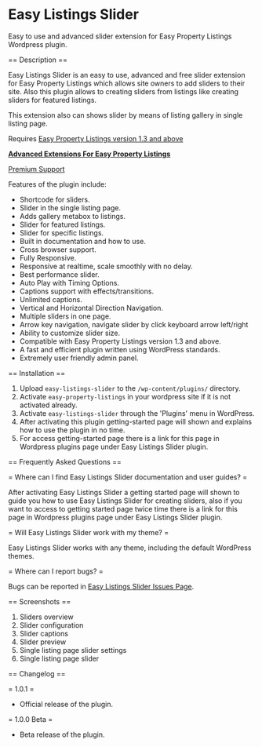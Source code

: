 # Easy Listings Slider

Easy to use and advanced slider extension for Easy Property Listings Wordpress plugin.

== Description ==

Easy Listings Slider is an easy to use, advanced and free slider extension for Easy Property Listings which allows site owners to add sliders to their site. Also this plugin allows to creating sliders from listings like creating sliders for featured listings.

This extension also can shows slider by means of listing gallery in single listing page.

Requires [Easy Property Listings version 1.3 and above](https://wordpress.org/plugins/easy-property-listings/)

**[Advanced Extensions For Easy Property Listings](http://www.asanaplugins.com/products/?utm_source=wordpress_org&utm_campaign=easy-listings-slider&utm_medium=link)**

[Premium Support](https://asanaplugins.freshdesk.com/support/tickets/new)

Features of the plugin include:

* Shortcode for sliders.
* Slider in the single listing page.
* Adds gallery metabox to listings.
* Slider for featured listings.
* Slider for specific listings.
* Built in documentation and how to use.
* Cross browser support.
* Fully Responsive.
* Responsive at realtime, scale smoothly with no delay.
* Best performance slider.
* Auto Play with Timing Options.
* Captions support with effects/transitions.
* Unlimited captions.
* Vertical and Horizontal Direction Navigation.
* Multiple sliders in one page.
* Arrow key navigation, navigate slider by click keyboard arrow left/right
* Ability to customize slider size.
* Compatible with Easy Property Listings version 1.3 and above.
* A fast and efficient plugin written using WordPress standards.
* Extremely user friendly admin panel.

== Installation ==

1. Upload `easy-listings-slider` to the `/wp-content/plugins/` directory.
2. Activate `easy-property-listings` in your wordpress site if it is not activated already.
3. Activate `easy-listings-slider` through the 'Plugins' menu in WordPress.
4. After activating this plugin getting-started page will shown and explains how to use the plugin in no time.
5. For access getting-started page there is a link for this page in Wordpress plugins page under Easy Listings Slider plugin.

== Frequently Asked Questions ==

= Where can I find Easy Listings Slider documentation and user guides? =

After activating Easy Listings Slider a getting started page will shown to guide you how to use Easy Listings Slider for creating sliders, also if you want to access to getting started page twice time there is a link for this page in Wordpress plugins page under Easy Listings Slider plugin.

= Will Easy Listings Slider work with my theme? =

Easy Listings Slider works with any theme, including the default WordPress themes.

= Where can I report bugs? =

Bugs can be reported in [Easy Listings Slider Issues Page](https://github.com/codewp/easy-listings-slider/issues).

== Screenshots ==

1. Sliders overview
2. Slider configuration
3. Slider captions
4. Slider preview
5. Single listing page slider settings
6. Single listing page slider

== Changelog ==

= 1.0.1 = 

* Official release of the plugin.

= 1.0.0 Beta =

* Beta release of the plugin.

